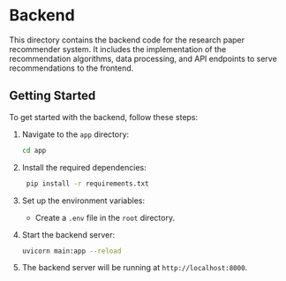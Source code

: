 # Backend 

This directory contains the backend code for the research paper recommender system. It includes the implementation of the recommendation algorithms, data processing, and API endpoints to serve recommendations to the frontend.

## Getting Started

To get started with the backend, follow these steps:
1. Navigate to the `app` directory:
   ```bash
   cd app
   ```
2. Install the required dependencies:
   ```bash
    pip install -r requirements.txt
    ```
3. Set up the environment variables:
    - Create a `.env` file in the `root` directory.

4. Start the backend server:
    ```bash
    uvicorn main:app --reload
    ```
5. The backend server will be running at `http://localhost:8000`.